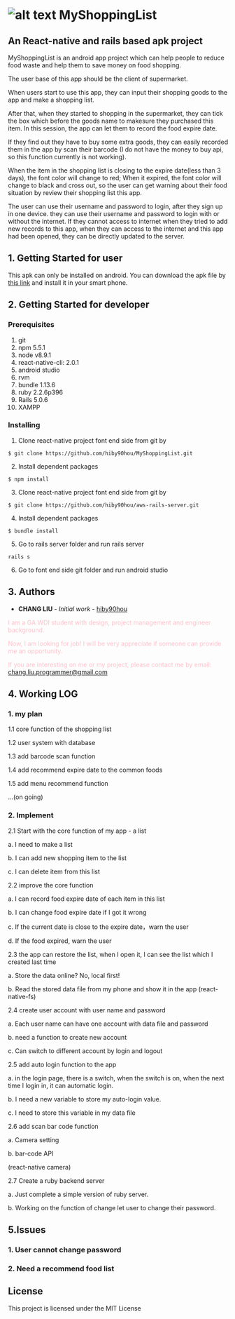 # ![alt text](https://github.com/hiby90hou/MyShoppingList/blob/master/graphic%20design/logo_v1/mipmap-hdpi/ic_launcher.png "MyShoppingList Logo") MyShoppingList 
## An React-native and rails based apk project
MyShoppingList is an android app project which can help people to reduce food waste and help them to save money on food shopping. 

The user base of this app should be the client of supermarket.

When users start to use this app, they can input their shopping goods to the app and make a shopping list. 

After that, when they started to shopping in the supermarket, they can tick the box which before the goods name to makesure they purchased this item. In this session, the app can let them to record the food expire date. 

If they find out they have to buy some extra goods, they can easily recorded them in the app by scan their barcode (I do not have the money to buy api, so this function currently is not working).

When the item in the shopping list is closing to the expire date(less than 3 days), the font color will change to red; When it expired, the font color will change to black and cross out, so the user can get warning about their food situation by review their shopping list this app.

The user can use their username and password to login, after they sign up in one device. they can use their username and password to login with or without the internet. If they cannot access to internet when they tried to add new records to this app, when they can access to the internet and this app had been opened, they can be directly updated to the server.

## 1. Getting Started for user
This apk can only be installed on android. You can download the apk file by [this link](https://github.com/hiby90hou/MyShoppingList/blob/master/apk_file_release/myshoppinglist1.0.apk) and install it in your smart phone. 

## 2. Getting Started for developer

### Prerequisites
1. git
2. npm 5.5.1
3. node v8.9.1
4. react-native-cli: 2.0.1
5. android studio
6. rvm
7. bundle 1.13.6
8. ruby 2.2.6p396
9. Rails 5.0.6
10. XAMPP

### Installing
1. Clone react-native project font end side from git by 
```
$ git clone https://github.com/hiby90hou/MyShoppingList.git
```
2. Install dependent packages
```
$ npm install
```
3. Clone react-native project font end side from git by 
```
$ git clone https://github.com/hiby90hou/aws-rails-server.git
```
4. Install dependent packages
```
$ bundle install
```
5. Go to rails server folder and run rails server
```
rails s
```
6. Go to font end side git folder and run android studio

## 3. Authors
* **CHANG LIU** - *Initial work* - [hiby90hou](https://github.com/hiby90hou)

<span style="color:pink"> I am a GA WDI student with design, project management and engineer background. </span>

<span style="color:pink">Now, I am looking for job! I will be very appreciate if someone can provide me an opportunity.</span>

<span style="color:pink">If you are interesting on me or my project, please contact me by email: </span> <a href="mailto:chang.liu.programmer@gmail.com">chang.liu.programmer@gmail.com</a>

## 4. Working LOG

### 1. my plan

1.1 core function of the shopping list

1.2 user system with database

1.3 add barcode scan function

1.4 add recommend expire date to the common foods

1.5 add menu recommend function

...(on going)
      
### 2. Implement

2.1 Start with the core function of my app - a list

a. I need to make a list

b. I can add new shopping item to the list

c. I can delete item from this list
    
2.2 improve the core function

a. I can record food expire date of each item in this list

b. I can change food expire date if I got it wrong

c. If the current date is close to the expire date，warn the user

d. If the food expired, warn the user
    
2.3 the app can restore the list, when I open it, I can see the list which I created last time

a. Store the data online? No, local first!

b. Read the stored data file from my phone and show it in the app
(react-native-fs)
    
2.4 create user account with user name and password

a. Each user name can have one account with data file and password

b. need a function to create new account

c. Can switch to different account by login and logout
    
2.5 add auto login function to the app

a. in the login page, there is a switch, when the switch is on, when the next time I login in, it can automatic login.

b. I need a new variable to store my auto-login value.

c. I need to store this variable in my data file
    
2.6 add scan bar code function

a. Camera setting

b. bar-code API

(react-native camera)

2.7 Create a ruby backend server

a. Just complete a simple version of ruby server.

b. Working on the function of change let user to change their password.

## 5.Issues

### 1. User cannot change password

### 2. Need a recommend food list

## License

This project is licensed under the MIT License